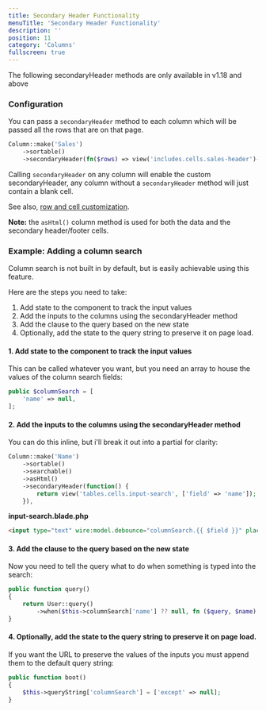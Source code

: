 ```yaml
---
title: Secondary Header Functionality
menuTitle: 'Secondary Header Functionality'
description: ''
position: 11
category: 'Columns'
fullscreen: true
---
```


<alert>The following secondaryHeader methods are only available in v1.18 and above</alert>

### Configuration

You can pass a `secondaryHeader` method to each column which will be passed all the rows that are on that page.

```php
Column::make('Sales')
    ->sortable()
    ->secondaryHeader(fn($rows) => view('includes.cells.sales-header')->withRows($rows)),
```

Calling `secondaryHeader` on any column will enable the custom secondaryHeader, any column without a `secondaryHeader` method will just contain a blank cell.

See also, [row and cell customization](display/Customizing-table-rows-and-cells).

<alert>**Note:** the `asHtml()` column method is used for both the data and the secondary header/footer cells.</alert>

### Example: Adding a column search

Column search is not built in by default, but is easily achievable using this feature.

Here are the steps you need to take:

1. Add state to the component to track the input values
2. Add the inputs to the columns using the secondaryHeader method
3. Add the clause to the query based on the new state
4. Optionally, add the state to the query string to preserve it on page load.

#### 1. Add state to the component to track the input values

This can be called whatever you want, but you need an array to house the values of the column search fields:

```php
public $columnSearch = [
    'name' => null,
];
```

#### 2. Add the inputs to the columns using the secondaryHeader method

You can do this inline, but i'll break it out into a partial for clarity:

```php
Column::make('Name')
    ->sortable()
    ->searchable()
    ->asHtml()
    ->secondaryHeader(function() {
        return view('tables.cells.input-search', ['field' => 'name']);
    }),
```

**input-search.blade.php**

```html
<input type="text" wire:model.debounce="columnSearch.{{ $field }}" placeholder="Search {{ ucfirst($field) }}" class="block w-full border-gray-300 rounded-md shadow-sm transition duration-150 ease-in-out sm:text-sm sm:leading-5 dark:bg-gray-700 dark:text-white dark:border-gray-600 focus:border-indigo-300 focus:ring focus:ring-indigo-200 focus:ring-opacity-50 rounded-md" />
```

#### 3. Add the clause to the query based on the new state

Now you need to tell the query what to do when something is typed into the search:

```php
public function query()
{
    return User::query()
        ->when($this->columnSearch['name'] ?? null, fn ($query, $name) => $query->where('name', 'like', '%' . $name . '%'));
}
```

#### 4. Optionally, add the state to the query string to preserve it on page load.

If you want the URL to preserve the values of the inputs you must append them to the default query string:

```php
public function boot()
{
    $this->queryString['columnSearch'] = ['except' => null];
}
```

